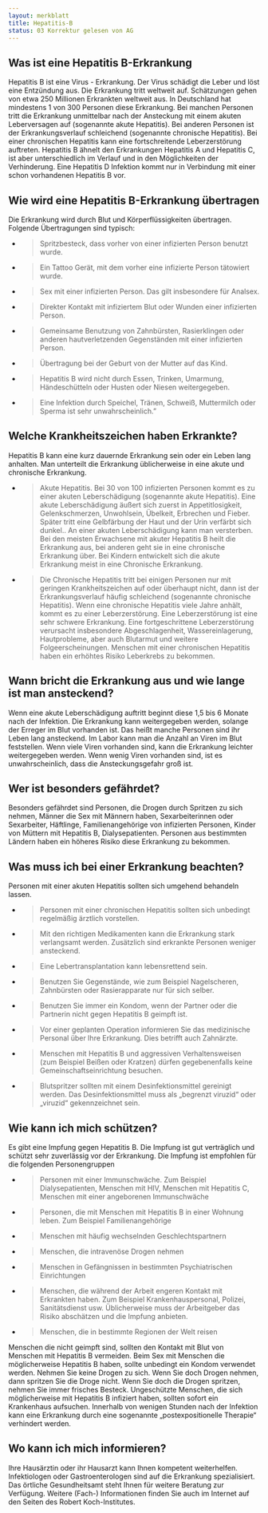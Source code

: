 ```yaml
---
layout: merkblatt
title: Hepatitis-B
status: 03 Korrektur gelesen von AG
---
```


 
## Was ist eine Hepatitis B-Erkrankung

Hepatitis B ist eine Virus - Erkrankung. Der Virus schädigt die Leber
und löst eine Entzündung aus. Die Erkrankung tritt weltweit auf.
Schätzungen gehen von etwa 250 Millionen Erkrankten weltweit aus. In
Deutschland hat mindestens 1 von 300 Personen diese Erkrankung. Bei
manchen Personen tritt die Erkrankung unmittelbar nach der Ansteckung
mit einem akuten Leberversagen auf (sogenannte akute Hepatitis). Bei
anderen Personen ist der Erkrankungsverlauf schleichend (sogenannte
chronische Hepatitis). Bei einer chronischen Hepatitis kann eine
fortschreitende Leberzerstörung auftreten. Hepatitis B ähnelt den
Erkrankungen Hepatitis A und Hepatitis C, ist aber unterschiedlich im
Verlauf und in den Möglichkeiten der Verhinderung. Eine Hepatitis D
Infektion kommt nur in Verbindung mit einer schon vorhandenen Hepatitis
B vor.

## Wie wird eine Hepatitis B-Erkrankung übertragen

Die Erkrankung wird durch Blut und Körperflüssigkeiten übertragen.
Folgende Übertragungen sind typisch:

  - > Spritzbesteck, dass vorher von einer infizierten Person benutzt
    > wurde.

  - > Ein Tattoo Gerät, mit dem vorher eine infizierte Person tätowiert
    > wurde.

  - > Sex mit einer infizierten Person. Das gilt insbesondere für
    > Analsex.

  - > Direkter Kontakt mit infiziertem Blut oder Wunden einer
    > infizierten Person.

  - > Gemeinsame Benutzung von Zahnbürsten, Rasierklingen oder anderen
    > hautverletzenden Gegenständen mit einer infizierten Person.

  - > Übertragung bei der Geburt von der Mutter auf das Kind.

  - > Hepatitis B wird nicht durch Essen, Trinken, Umarmung,
    > Händeschütteln oder Husten oder Niesen weitergegeben.

  - > Eine Infektion durch Speichel, Tränen, Schweiß, Muttermilch oder
    > Sperma ist sehr unwahrscheinlich.”

## Welche Krankheitszeichen haben Erkrankte?

Hepatitis B kann eine kurz dauernde Erkrankung sein oder ein Leben lang
anhalten. Man unterteilt die Erkrankung üblicherweise in eine akute und
chronische Erkrankung.

  - > Akute Hepatitis. Bei 30 von 100 infizierten Personen kommt es zu
    > einer akuten Leberschädigung (sogenannte akute Hepatitis). Eine
    > akute Leberschädigung äußert sich zuerst in Appetitlosigkeit,
    > Gelenkschmerzen, Unwohlsein, Übelkeit, Erbrechen und Fieber.
    > Später tritt eine Gelbfärbung der Haut und der Urin verfärbt sich
    > dunkel.. An einer akuten Leberschädigung kann man versterben. Bei
    > den meisten Erwachsene mit akuter Hepatitis B heilt die Erkrankung
    > aus, bei anderen geht sie in eine chronische Erkrankung über. Bei
    > Kindern entwickelt sich die akute Erkrankung meist in eine
    > Chronische Erkrankung.

  - > Die Chronische Hepatitis tritt bei einigen Personen nur mit
    > geringen Krankheitszeichen auf oder überhaupt nicht, dann ist der
    > Erkrankungsverlauf häufig schleichend (sogenannte chronische
    > Hepatitis). Wenn eine chronische Hepatitis viele Jahre anhält,
    > kommt es zu einer Leberzerstörung. Eine Leberzerstörung ist eine
    > sehr schwere Erkrankung. Eine fortgeschrittene Leberzerstörung
    > verursacht insbesondere Abgeschlagenheit, Wassereinlagerung,
    > Hautprobleme, aber auch Blutarmut und weitere Folgeerscheinungen.
    > Menschen mit einer chronischen Hepatitis haben ein erhöhtes Risiko
    > Leberkrebs zu bekommen.

## Wann bricht die Erkrankung aus und wie lange ist man ansteckend?

Wenn eine akute Leberschädigung auftritt beginnt diese 1,5 bis 6 Monate
nach der Infektion. Die Erkrankung kann weitergegeben werden, solange
der Erreger im Blut vorhanden ist. Das heißt manche Personen sind ihr
Leben lang ansteckend. Im Labor kann man die Anzahl an Viren im Blut
feststellen. Wenn viele Viren vorhanden sind, kann die Erkrankung
leichter weitergegeben werden. Wenn wenig Viren vorhanden sind, ist es
unwahrscheinlich, dass die Ansteckungsgefahr groß ist.

## Wer ist besonders gefährdet?

Besonders gefährdet sind Personen, die Drogen durch Spritzen zu sich
nehmen, Männer die Sex mit Männern haben, Sexarbeiterinnen oder
Sexarbeiter, Häftlinge, Familienangehörige von infizierten Personen,
Kinder von Müttern mit Hepatitis B, Dialysepatienten. Personen aus
bestimmten Ländern haben ein höheres Risiko diese Erkrankung zu
bekommen.

## Was muss ich bei einer Erkrankung beachten?

Personen mit einer akuten Hepatitis sollten sich umgehend behandeln
lassen.

  - > Personen mit einer chronischen Hepatitis sollten sich unbedingt
    > regelmäßig ärztlich vorstellen.

  - > Mit den richtigen Medikamenten kann die Erkrankung stark
    > verlangsamt werden. Zusätzlich sind erkrankte Personen weniger
    > ansteckend.

  - > Eine Lebertransplantation kann lebensrettend sein.

  - > Benutzen Sie Gegenstände, wie zum Beispiel Nagelscheren,
    > Zahnbürsten oder Rasierapparate nur für sich selber.

  - > Benutzen Sie immer ein Kondom, wenn der Partner oder die Partnerin
    > nicht gegen Hepatitis B geimpft ist.

  - > Vor einer geplanten Operation informieren Sie das medizinische
    > Personal über Ihre Erkrankung. Dies betrifft auch Zahnärzte.

  - > Menschen mit Hepatitis B und aggressiven Verhaltensweisen (zum
    > Beispiel Beißen oder Kratzen) dürfen gegebenenfalls keine
    > Gemeinschaftseinrichtung besuchen.

  - > Blutspritzer sollten mit einem Desinfektionsmittel gereinigt
    > werden. Das Desinfektionsmittel muss als „begrenzt viruzid“ oder
    > „viruzid“ gekennzeichnet sein.

## Wie kann ich mich schützen?

Es gibt eine Impfung gegen Hepatitis B. Die Impfung ist gut verträglich
und schützt sehr zuverlässig vor der Erkrankung. Die Impfung ist
empfohlen für die folgenden Personengruppen

  - > Personen mit einer Immunschwäche. Zum Beispiel Dialysepatienten,
    > Menschen mit HIV, Menschen mit Hepatitis C, Menschen mit einer
    > angeborenen Immunschwäche

  - > Personen, die mit Menschen mit Hepatitis B in einer Wohnung leben.
    > Zum Beispiel Familienangehörige

  - > Menschen mit häufig wechselnden Geschlechtspartnern

  - > Menschen, die intravenöse Drogen nehmen

  - > Menschen in Gefängnissen in bestimmten Psychiatrischen
    > Einrichtungen

  - > Menschen, die während der Arbeit engeren Kontakt mit Erkrankten
    > haben. Zum Beispiel Krankenhauspersonal, Polizei, Sanitätsdienst
    > usw. Üblicherweise muss der Arbeitgeber das Risiko abschätzen und
    > die Impfung anbieten.

  - > Menschen, die in bestimmte Regionen der Welt reisen

Menschen die nicht geimpft sind, sollten den Kontakt mit Blut von
Menschen mit Hepatitis B vermeiden. Beim Sex mit Menschen die
möglicherweise Hepatitis B haben, sollte unbedingt ein Kondom verwendet
werden. Nehmen Sie keine Drogen zu sich. Wenn Sie doch Drogen nehmen,
dann spritzen Sie die Droge nicht. Wenn Sie doch die Drogen spritzen,
nehmen Sie immer frisches Besteck. Ungeschützte Menschen, die sich
möglicherweise mit Hepatitis B infiziert haben, sollten sofort ein
Krankenhaus aufsuchen. Innerhalb von wenigen Stunden nach der Infektion
kann eine Erkrankung durch eine sogenannte „postexpositionelle Therapie“
verhindert werden.

## Wo kann ich mich informieren?

Ihre Hausärztin oder ihr Hausarzt kann Ihnen kompetent weiterhelfen.
Infektiologen oder Gastroenterologen sind auf die Erkrankung
spezialisiert. Das örtliche Gesundheitsamt steht Ihnen für weitere
Beratung zur Verfügung. Weitere (Fach-) Informationen finden Sie auch im
Internet auf den Seiten des Robert Koch-Institutes.
